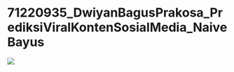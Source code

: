 # 71220935_DwiyanBagusPrakosa_PrediksiViralKontenSosialMedia_NaiveBayus

<img src="Screenshot 2024-06-08 175314.png"/>
